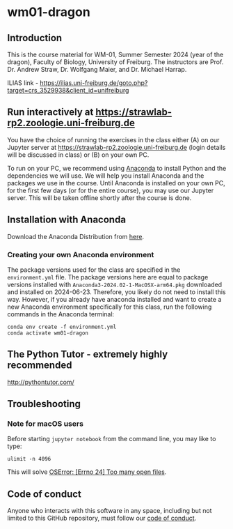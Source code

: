 # wm01-dragon

## Introduction

This is the course material for WM-01, Summer Semester 2024 (year of the
dragon), Faculty of Biology, University of Freiburg. The instructors are Prof.
Dr. Andrew Straw, Dr. Wolfgang Maier, and Dr. Michael Harrap.

ILIAS link - https://ilias.uni-freiburg.de/goto.php?target=crs_3529938&client_id=unifreiburg

## Run interactively at https://strawlab-rp2.zoologie.uni-freiburg.de

You have the choice of running the exercises in the class either (A) on our
Jupyter server at https://strawlab-rp2.zoologie.uni-freiburg.de (login details
will be discussed in class) or (B) on your own PC.

To run on your PC, we recommend using
[Anaconda](https://www.anaconda.com/download) to install Python and the
dependencies we will use. We will help you install Anaconda and the packages we
use in the course. Until Anaconda is installed on your own PC, for the first few
days (or for the entire course), you may use our Jupyter server. This will be
taken offline shortly after the course is done.

## Installation with Anaconda

Download the Anaconda Distribution from [here](https://www.anaconda.com/download).

### Creating your own Anaconda environment

The package versions used for the class are specified in the `environment.yml`
file. The package versions here are equal to package versions installed with
`Anaconda3-2024.02-1-MacOSX-arm64.pkg` downloaded and installed on 2024-06-23. Therefore, you likely do not need to install this way. However, if you already have anaconda installed and want to create a new Anaconda environment specifically for this class, run the following commands in the Anaconda terminal:

```
conda env create -f environment.yml
conda activate wm01-dragon
```

## The Python Tutor - extremely highly recommended

http://pythontutor.com/

## Troubleshooting

### Note for macOS users

Before starting `jupyter notebook` from the command line, you may like to type:

    ulimit -n 4096

This will solve [OSError: [Errno 24] Too many open files](https://github.com/jupyterlab/jupyterlab/issues/6727).

## Code of conduct

Anyone who interacts with this software in any space, including but not limited
to this GitHub repository, must follow our [code of
conduct](code_of_conduct.md).
